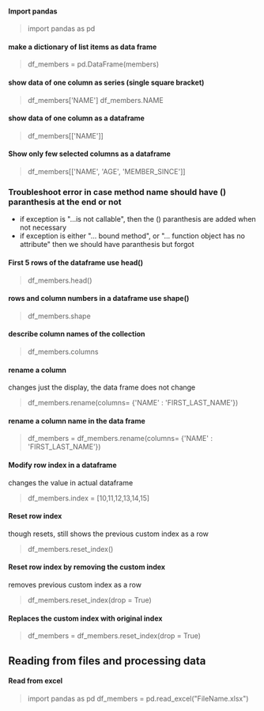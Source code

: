 
#### Import pandas 
> import pandas as pd

#### make a dictionary of list items as data frame
> df_members = pd.DataFrame(members)

#### show data of one column as series (single square bracket)
> df_members['NAME'] 
> df_members.NAME

#### show data of one column as a dataframe
> df_members[['NAME']]

#### Show only few selected columns as a dataframe
>df_members[['NAME', 'AGE', 'MEMBER_SINCE']]

### Troubleshoot error in case method name should have () paranthesis at the end or not
*  if exception is "...is not callable", then the () paranthesis are added when not necessary
*  if exception is either "... bound method", or "... function object has no attribute" then we should have paranthesis but forgot

#### First 5 rows of the dataframe use head()
> df_members.head()

#### rows and column numbers in a dataframe use shape()
> df_members.shape

#### describe column names of the collection
> df_members.columns

#### rename a column 
changes just the display, the data frame does not change
> df_members.rename(columns= {'NAME' : 'FIRST_LAST_NAME'})

#### rename a column name in the data frame 
> df_members = df_members.rename(columns= {'NAME' : 'FIRST_LAST_NAME'})

#### Modify row index in a dataframe 
changes the value in actual dataframe
> df_members.index = [10,11,12,13,14,15]

#### Reset row index 
though resets, still shows the previous custom index as a row
> df_members.reset_index()

#### Reset row index by removing the custom index
removes previous custom index as a row
> df_members.reset_index(drop = True)

#### Replaces the custom index with original index
> df_members = df_members.reset_index(drop = True)


## Reading from files and processing data

#### Read from excel
> import pandas as pd
> df_members = pd.read_excel("FileName.xlsx")

